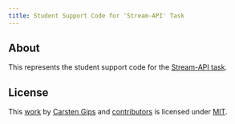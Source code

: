 ```yaml
---
title: Student Support Code for 'Stream-API' Task
---
```


<!-- pandoc -s -f markdown -t markdown --columns=94 --reference-links=true README.md -->

## About

This represents the student support code for the [Stream-API task].

## License

This [work] by [Carsten Gips] and [contributors] is licensed under [MIT].

  [Stream-API task]: https://github.com/Programmiermethoden-CampusMinden/Prog2-Lecture/blob/master/homework/b06.md
  [work]: https://github.com/Programmiermethoden-CampusMinden/prog2_ybel_streamapi
  [Carsten Gips]: https://github.com/cagix
  [contributors]: https://github.com/Programmiermethoden-CampusMinden/prog2_ybel_streamapi/graphs/contributors
  [MIT]: LICENSE.md
